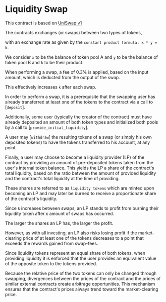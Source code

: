 # Liquidity Swap

This contract is based on [UniSwap v1](https://hackmd.io/@HaydenAdams/HJ9jLsfTz?type=view)

The contracts exchanges (or swaps) between two types of tokens,

with an exchange rate as given by the `constant product formula: x * y = k`.

We consider `x` to be the balance of token pool A and `y` to be the balance of token pool B and `k` to be their product.

When performing a swap, a fee of 0.3% is applied, based on the input amount, which is deducted from the output of the swap.

This effectively increases `k` after each swap.

In order to perform a swap, it is a prerequisite that the swapping user has already transferred
at least one of the tokens to the contract via a call to [`deposit`].

Additionally, some user (typically the creator of the contract) must have already deposited an amount of both token types and initialized both pools by a call to [`provide_initial_liquidity`].

A user may [`withdraw`] the resulting tokens of a swap (or simply his own deposited tokens)
to have the tokens transferred to his account, at any point.

Finally, a user may choose to become a liquidity provider (LP) of the contract
by providing an amount of pre-deposited tokens taken from the user's internal token balance.
This yields the LP a share of the contract's total liquidity, based on the ratio between the amount of provided liquidity and the contract's total liquidity at the time of providing.

These shares are referred to as `liquidity tokens` which are minted upon becoming an LP and may later be burned to receive a proportionate share of the contract's liquidity.

Since `k` increases between swaps, an LP stands to profit from burning their liquidity token after x amount of swaps has occurred.

The larger the shares an LP has, the larger the profit.

However, as with all investing, an LP also risks losing profit if the market-clearing price of at least one of the tokens decreases to a point that exceeds the rewards gained from swap-fees.

Since liquidity tokens represent an equal share of both tokens, when providing liquidity it is enforced that the user provides an equivalent value of the opposite token to the tokens provided.

Because the relative price of the two tokens can only be changed through swapping,
divergences between the prices of the contract and the prices of similar external contracts create arbitrage opportunities.
This mechanism ensures that the contract's prices always trend toward the market-clearing price.
